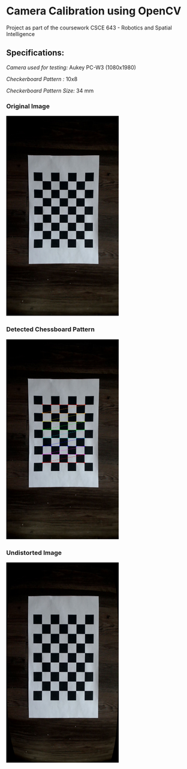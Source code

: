 # Camera Calibration using OpenCV

Project as part of the coursework CSCE 643 - Robotics and Spatial Intelligence

## Specifications:

*Camera used for testing:* Aukey PC-W3 (1080x1980)

*Checkerboard Pattern :* 10x8

*Checkerboard Pattern Size:* 34 mm

### Original Image

<img src="https://github.com/nykabhishek/camera-calibration/blob/main/outputs/original.png" width="300" title="Original Image" >

### Detected Chessboard Pattern

<img src="https://github.com/nykabhishek/camera-calibration/blob/main/outputs/chess.png" width="300" >

### Undistorted Image

<img src="https://github.com/nykabhishek/camera-calibration/blob/main/outputs/undistorted_calibresult.png" width="300" >
